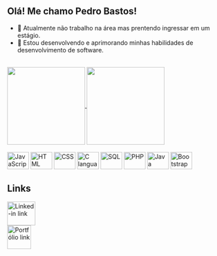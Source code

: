 ## Olá! Me chamo Pedro Bastos!

- 🔭 Atualmente não trabalho na área mas prentendo ingressar em um estágio.
- 🌱 Estou desenvolvendo e aprimorando minhas habilidades de desenvolvimento de software.

<div ><br>
  <a href="https://github.com/Pedroguibas">
  <img height=180 align="center" src="https://github-readme-stats.vercel.app/api?username=Pedroguibas&icons=true&theme=cobalt" />
  </a>
  <a href="https://github.com/Pedroguibas">
    <img height=180 align="center" src="https://github-readme-stats.vercel.app/api/top-langs?username=Pedroguibas&layout=compact&langs_count=8&card_width=320&theme=cobalt" />
  </a>
</div>

<div style="display: inline-block;"><br>
  <img alt="JavaScript" height="40" width="50" src="https://cdn.jsdelivr.net/gh/devicons/devicon@latest/icons/javascript/javascript-plain.svg" />
  <img alt="HTML" height="40" width="50" src="https://cdn.jsdelivr.net/gh/devicons/devicon@latest/icons/html5/html5-original.svg" />
  <img alt="CSS" height="40" width="50" src="https://cdn.jsdelivr.net/gh/devicons/devicon@latest/icons/css3/css3-original.svg" />
  <img alt="C language" height="40" width="50" src="https://cdn.jsdelivr.net/gh/devicons/devicon@latest/icons/c/c-original.svg" />
  <img alt="SQL" height="40" width="50" src="https://cdn.jsdelivr.net/gh/devicons/devicon@latest/icons/azuresqldatabase/azuresqldatabase-original.svg" /> 
  <img alt="PHP" height="40" width="50" src="https://cdn.jsdelivr.net/gh/devicons/devicon@latest/icons/php/php-original.svg" />
  <img alt="Java" height="40" width="50" src="https://cdn.jsdelivr.net/gh/devicons/devicon@latest/icons/java/java-original-wordmark.svg" />  
  <img alt="Bootstrap" height="40" width="50" src="https://cdn.jsdelivr.net/gh/devicons/devicon@latest/icons/bootstrap/bootstrap-original.svg" />
          
          
</div>

## Links


<a href="https://www.linkedin.com/in/pedro-bastos-4275b2243/" style="display: flex; justify-content: around;">
  <img alt="Linked-in link" height="55" width="65" src="https://cdn.jsdelivr.net/gh/devicons/devicon@latest/icons/linkedin/linkedin-original.svg" />
</a>
<a href="https://portfolio-beta-topaz-94.vercel.app/">
  <img alt="Portfólio link" style="height: 55;" src="https://portfolio-beta-topaz-94.vercel.app/img/brand.png">
</a>

